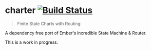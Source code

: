 # charter [![Build Status](https://secure.travis-ci.org/tkellen/charter.png)](http://travis-ci.org/tkellen/charter)
> Finite State Charts with Routing

A dependency free port of Ember's incredible State Machine & Router.

This is a work in progress.